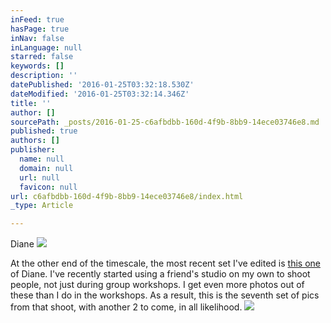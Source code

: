 ```yaml
---
inFeed: true
hasPage: true
inNav: false
inLanguage: null
starred: false
keywords: []
description: ''
datePublished: '2016-01-25T03:32:18.530Z'
dateModified: '2016-01-25T03:32:14.346Z'
title: ''
author: []
sourcePath: _posts/2016-01-25-c6afbdbb-160d-4f9b-8bb9-14ece03746e8.md
published: true
authors: []
publisher:
  name: null
  domain: null
  url: null
  favicon: null
url: c6afbdbb-160d-4f9b-8bb9-14ece03746e8/index.html
_type: Article

---
```

Diane
![](https://the-grid-user-content.s3-us-west-2.amazonaws.com/5730b864-978d-451f-be41-63b29c7c72b7.jpg)

At the other end of the timescale, the most recent set I've edited is [this one ][0]of Diane. I've recently started using a friend's studio on my own to shoot people, not just during group workshops. I get even more photos out of these than I do in the workshops. As a result, this is the seventh set of pics from that shoot, with another 2 to come, in all likelihood.
![](https://the-grid-user-content.s3-us-west-2.amazonaws.com/93b44fe9-2cfc-4aad-864c-4e4c9f70e42c.jpg)

[0]: https://www.flickr.com/photos/jonathaf/albums/72157663732158322
